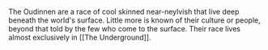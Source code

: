 The Oudinnen are a race of cool skinned near-neylvish that live deep beneath the world's surface. Little more is known of their culture or people, beyond that told by the few who come to the surface. Their race lives almost exclusively in [[The Underground]]. 

